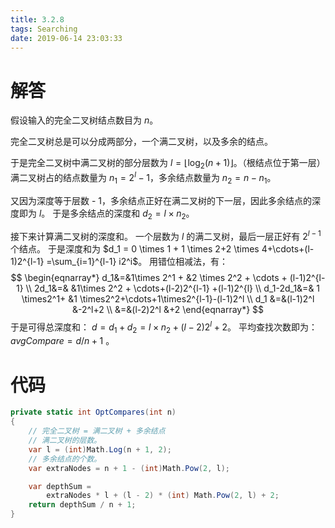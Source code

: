 ```yaml
---
title: 3.2.8
tags: Searching
date: 2019-06-14 23:03:33
---
```


# 解答

假设输入的完全二叉树结点数目为 $n$。

完全二叉树总是可以分成两部分，一个满二叉树，以及多余的结点。

于是完全二叉树中满二叉树的部分层数为 $l = \lfloor \log_2 (n+1) \rfloor$。（根结点位于第一层）
满二叉树占的结点数量为 $n_1 = 2^l -1$，多余结点数量为 $n_2=n-n_1$。

又因为深度等于层数 - 1，多余结点正好在满二叉树的下一层，因此多余结点的深度即为 $l$。
于是多余结点的深度和 $d_2 = l \times n_2$。

接下来计算满二叉树的深度和。
一个层数为 $l$ 的满二叉树，最后一层正好有 $2^{l-1}$ 个结点。
于是深度和为 $d_1 = 0 \times 1 + 1 \times 2+2 \times 4+\cdots+(l-1)2^{l-1}  =\sum_{i=1}^{l-1} i2^i$。
用错位相减法，有：
$$
\begin{eqnarray*}
d_1&=&1\times 2^1 + &2 \times 2^2 + \cdots + (l-1)2^{l-1} \\
2d_1&=& &1\times 2^2 + \cdots+(l-2)2^{l-1} +(l-1)2^{l} \\
d_1-2d_1&=& 1 \times2^1+ &1 \times2^2+\cdots+1\times2^{l-1}-(l-1)2^l \\
d_1 &=&(l-1)2^l &-2^l+2 \\
 &=&(l-2)2^l &+2
\end{eqnarray*}
$$
于是可得总深度和： $d=d_1+d_2=l\times n_2+ (l-2)2^l+2$。
平均查找次数即为：$avgCompare=d / n + 1$ 。

# 代码

```csharp
private static int OptCompares(int n)
{
    // 完全二叉树 = 满二叉树 + 多余结点
    // 满二叉树的层数。
    var l = (int)Math.Log(n + 1, 2);
    // 多余结点的个数。
    var extraNodes = n + 1 - (int)Math.Pow(2, l);

    var depthSum =
        extraNodes * l + (l - 2) * (int) Math.Pow(2, l) + 2;
    return depthSum / n + 1;
}
```
